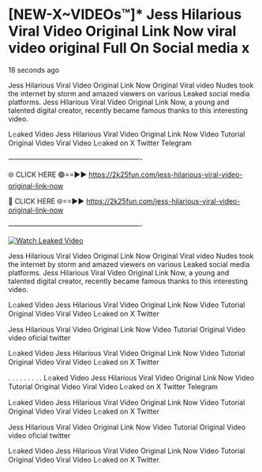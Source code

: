 # [NEW-X~VIDEOs™]* Jess Hilarious Viral Video Original Link Now viral video original Full On Social media x

18 seconds ago

Jess Hilarious Viral Video Original Link Now Original Viral video Nudes took the internet by storm and amazed viewers on various Leaked social media platforms. Jess Hilarious Viral Video Original Link Now, a young and talented digital creator, recently became famous thanks to this interesting video.

L𝚎aked Video Jess Hilarious Viral Video Original Link Now Video Tutorial Original Video Viral Video L𝚎aked on X Twitter Telegram

———————————————————-

🌐 CLICK HERE 🟢==►► https://2k25fun.com/jess-hilarious-viral-video-original-link-now

🔴 CLICK HERE 🌐==►► https://2k25fun.com/jess-hilarious-viral-video-original-link-now

———————————————————-

[![Watch Leaked Video](https://miro.medium.com/v2/resize:fit:828/format:webp/1*cilzJN44JGOrTw9NJCrNHA.gif "Watch Leaked Video")](https://2k25fun.com/jess-hilarious-viral-video-original-link-now)

Jess Hilarious Viral Video Original Link Now Original Viral video Nudes took the internet by storm and amazed viewers on various Leaked social media platforms. Jess Hilarious Viral Video Original Link Now, a young and talented digital creator, recently became famous thanks to this interesting video.

L𝚎aked Video Jess Hilarious Viral Video Original Link Now Video Tutorial Original Video Viral Video L𝚎aked on X Twitter

Jess Hilarious Viral Video Original Link Now Video Tutorial Original Video video oficial twitter

L𝚎aked Video Jess Hilarious Viral Video Original Link Now Video Tutorial Original Video Viral Video L𝚎aked on X Twitter

. . . . . . . . . L𝚎aked Video Jess Hilarious Viral Video Original Link Now Video Tutorial Original Video Viral Video L𝚎aked on X Twitter Telegram

L𝚎aked Video Jess Hilarious Viral Video Original Link Now Video Tutorial Original Video Viral Video L𝚎aked on X Twitter

Jess Hilarious Viral Video Original Link Now Video Tutorial Original Video video oficial twitter

L𝚎aked Video Jess Hilarious Viral Video Original Link Now Video Tutorial Original Video Viral Video L𝚎aked on X Twitter.